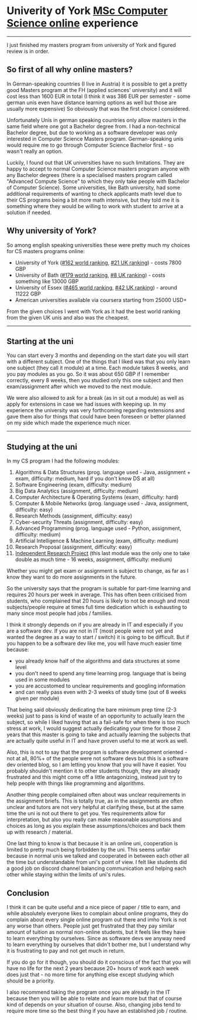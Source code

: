 # Univerity of York [MSc Computer Science online](https://online.york.ac.uk/study-online/msc-computer-science-online/) experience 

---

I just finished my masters program from university of York and figured review is in order. 

## So first of all why online masters?

In German-speaking countries (I live in Austria) it is possible to get a pretty good Masters program at the FH 
(applied sciences' university) and it will cost less than 1600 EUR in total (I think it was 386 EUR per semester - some german unis even have distance learning options as well but those are usually more expensive) 
So obviously that was the first choice I considered.

Unfortunately Unis in german speaking countries only allow masters in the same field where one got a Bachelor degree from. 
I had a non-technical Bachelor degree, but due to working as a software developer was only interested in Computer Science Masters program. 
German-speaking unis would require me to go through Computer Science Bachelor first - so wasn't really an option.

Luckily, I found out that UK universities have no such limitations. They are happy to accept to normal Computer Science masters 
program anyone with any Bachelor degrees (there is a specialised masters program called "Advanced Compute Science" to which they only take
people with Bachelor of Computer Science).
Some universities, like Bath university, had some additional requirements of wanting to check 
applicants math level due to their CS programs being a bit more math intensive, but 
they told me it is something where they would be willing to work with student to arrive at a solution if needed.

## Why university of York?

So among english speaking universities these were pretty much my choices for CS masters programs online:

- University of York ([#162 world ranking](https://www.topuniversities.com/universities/university-york), [#21 UK ranking](https://www.theguardian.com/education/ng-interactive/2022/sep/24/the-guardian-university-guide-2023-the-rankings)) - costs 7800 GBP
- University of Bath ([#179 world ranking](https://www.topuniversities.com/universities/university-bath), [#8 UK ranking](https://www.theguardian.com/education/ng-interactive/2022/sep/24/the-guardian-university-guide-2023-the-rankings)) - costs something like 13000 GBP
- University of Essex ([#465 world ranking](https://www.topuniversities.com/universities/essex-university), [#42 UK ranking](https://www.theguardian.com/education/ng-interactive/2022/sep/24/the-guardian-university-guide-2023-the-rankings)) - around 11222 GBP
- American universities available via coursera starting from 25000 USD+

From the given choices I went with York as it had the best world ranking from the given UK unis and also was the cheapest.

---

## Starting at the uni

You can start every 3 months and depending on the start date you will start with a different subject. 
One of the things that I liked was that you only learn one subject (they call it module) at a time. 
Each module takes 8 weeks, and you pay modules as you go. So it was about 650 GBP if I remember correctly,
every 8 weeks, then you studied only this one subject and then exam/assignment after which we moved to the next module.

We were also allowed to ask for a break (as in sit out a module) as well as apply for extensions in case we had issues with keeping up. 
In my experience the university was very forthcoming regarding extensions and gave them also for things that could have 
been foreseen or better planned on my side which made the experience much nicer.

---

## Studying at the uni

In my CS program I had the following modules:
1. Algorithms & Data Structures (prog. language used - Java, assignment + exam, difficulty: medium, hard if you don't know DS at all)
2. Software Engineering (exam, difficulty: medium)
3. Big Data Analytics (assignment, difficulty: medium)
4. Computer Architecture & Operating Systems (exam, difficulty: hard)
5. Computer & Mobile Networks (prog. language used - Java, assignment, difficulty: easy)
6. Research Methods (assignment, difficulty: easy)
7. Cyber-security Threats (assignment, difficulty: easy)
8. Advanced Programming (prog. language used - Python, assignment, difficulty: medium)
9. Artificial Intelligence & Machine Learning (exam, difficulty: medium)
10. Research Proposal (assignment, difficulty: easy)
11. [Independent Research Project](https://docs.google.com/document/d/1pkLVVdAW-zAuu3WaQDq6xqOllJV98C9zaP66OAceU4k/edit#heading=h.hqjo0ilpd9ev) 
(this last module was the only one to take double as much time - 16 weeks, assignment, difficulty: medium)

Whether you might get exam or assignment is subject to change,
as far as I know they want to do more assignments in the future.

So the university says that the program is suitable for part-time learning and requires 20 hours per week in average. 
This has often been criticised from students, who complained that 20 hours is likely to not be enough and most subjects/people 
require at times full time dedication which is exhausting to many since most people had jobs / families.

I think it strongly depends on if you are already in IT and especially if you are a software dev. If you are not in IT 
(most people were not yet and wanted the degree as a way to start / switch) it is going to be difficult. 
But if you happen to be a software dev like me, you will have much easier time because: 
- you already know half of the algorithms and data structures at some level
- you don't need to spend any time learning prog. language that is being used in some modules
- you are accustomed to unclear requirements and googling information
- and can really pass even with 2-3 weeks of study time (out of 8 weeks given per module)

That being said obviously dedicating the bare minimum prep time (2-3 weeks) just to pass is kind of waste of an opportunity to 
actually learn the subject, so while I liked having that as a fail-safe for when there is too much stress at work, 
I would suggest actually dedicating your time for those 2 years that this master is going to 
take and actually learning the subjects that are actually quite useful in IT and have proven useful to me at work as well.

Also, this is not to say that the program is software development oriented - not at all, 80%+ of the people were not software devs
but this is a software dev oriented blog, so I am letting you know that you will have it easier. You probably shouldn't mention
it to other students though, they are already frustrated and this might come off a little antagonizing, instead just try to help
people with things like programming and algorithms.

Another thing people complained often about was unclear requirements in the assignment briefs. This is totally true, as in the 
assignments are often unclear and tutors are not very helpful at clarifying these, but at the same time the uni is not 
out there to get you. Yes requirements allow for interpretation, but also you really can make reasonable assumptions 
and choices as long as you explain these assumptions/choices and back them up with research / material.

One last thing to know is that because it is an online uni, cooperation is limited to pretty much being forbidden by the uni. This seems
unfair because in normal unis we talked and cooperated in between each other all the time but understandable from uni's point of view.
I felt like students did a good job on discord channel balancing communication and helping each other while staying within the limits of uni's rules.

## Conclusion

I think it can be quite useful and a nice piece of paper / title to earn, and while absolutely everyone likes to complain 
about online programs, they do complain about every single online program out there and imho York is not any worse than others.
People just get frustrated that they pay similar amount of tuition as normal non-online students, but it feels like they have to learn 
everything by ourselves. Since as software devs we anyway need to learn everything by ourselves that didn't bother me, 
but I understand why it
is frustrating to pay and not get much in return.

If you do go for it though, you should do it conscious of the fact that you will have no life for the next 2 years because 
20+ hours of work each week does just that - 
no more time for anything else except studying which should be a priority.

I also recommend taking the program once you are already in the IT because then you will be able to relate and learn more but that of 
course kind of depends on your situation of course. Also, changing jobs tend to require more time so the best thing 
if you have an established job / routine.
